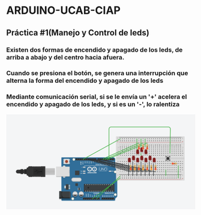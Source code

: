 # ARDUINO-UCAB-CIAP
## Práctica #1(Manejo y Control de leds)
### Existen dos formas de encendido y apagado de los leds,  de arriba a abajo y del centro hacia afuera. 
### Cuando se presiona el botón, se genera una interrupción  que alterna la forma del encendido y apagado de los leds
### Mediante comunicación serial, si se le envía un '+' acelera el encendido y apagado de los leds, y si es un '-', lo ralentiza
<img src="/img/practica1.png" alt="practica1"/>
